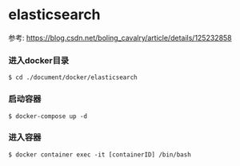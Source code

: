 # elasticsearch

参考: https://blog.csdn.net/boling_cavalry/article/details/125232858


### 进入docker目录
```
$ cd ./document/docker/elasticsearch
```

### 启动容器
```
$ docker-compose up -d
```

### 进入容器
```
$ docker container exec -it [containerID] /bin/bash
```
